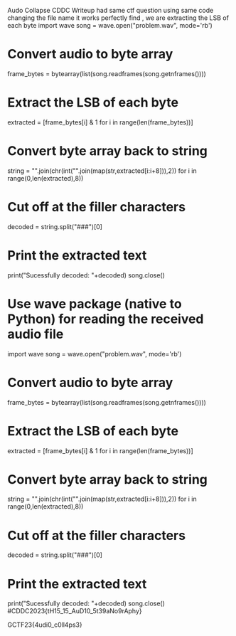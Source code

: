 Audo Collapse
CDDC Writeup had same ctf question using same code changing the file name it works perfectly find , we are extracting the LSB of each byte
import wave
song = wave.open("problem.wav", mode='rb')
# Convert audio to byte array
frame_bytes = bytearray(list(song.readframes(song.getnframes())))

# Extract the LSB of each byte
extracted = [frame_bytes[i] & 1 for i in range(len(frame_bytes))]
# Convert byte array back to string
string = "".join(chr(int("".join(map(str,extracted[i:i+8])),2)) for i in range(0,len(extracted),8))
# Cut off at the filler characters
decoded = string.split("###")[0]

# Print the extracted text
print("Sucessfully decoded: "+decoded)
song.close()
# Use wave package (native to Python) for reading the received audio file
import wave
song = wave.open("problem.wav", mode='rb')
# Convert audio to byte array
frame_bytes = bytearray(list(song.readframes(song.getnframes())))

# Extract the LSB of each byte
extracted = [frame_bytes[i] & 1 for i in range(len(frame_bytes))]
# Convert byte array back to string
string = "".join(chr(int("".join(map(str,extracted[i:i+8])),2)) for i in range(0,len(extracted),8))
# Cut off at the filler characters
decoded = string.split("###")[0]

# Print the extracted text
print("Sucessfully decoded: "+decoded)
song.close()
#CDDC2023{tH15_15_AuD10_5t39aNo9rAphy}

GCTF23{4udi0_c0ll4ps3}
